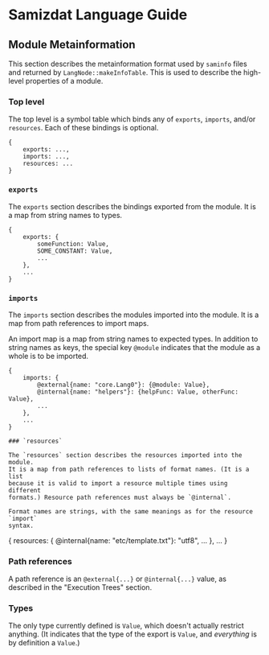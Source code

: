 Samizdat Language Guide
=======================

Module Metainformation
----------------------

This section describes the metainformation format used by `saminfo` files
and returned by `LangNode::makeInfoTable`. This is used to describe the
high-level properties of a module.

### Top level

The top level is a symbol table which binds any of `exports`, `imports`,
and/or `resources`. Each of these bindings is optional.

```
{
    exports: ...,
    imports: ...,
    resources: ...
}
```

### `exports`

The `exports` section describes the bindings exported from the module.
It is a map from string names to types.

```
{
    exports: {
        someFunction: Value,
        SOME_CONSTANT: Value,
        ...
    },
    ...
}
```

### `imports`

The `imports` section describes the modules imported into the module.
It is a map from path references to import maps.

An import map is a map from string names to expected types. In addition to
string names as keys, the special key `@module` indicates that the
module as a whole is to be imported.

```
{
    imports: {
        @external{name: "core.Lang0"}: {@module: Value},
        @internal{name: "helpers"}: {helpFunc: Value, otherFunc: Value},
        ...
    },
    ...
}

### `resources`

The `resources` section describes the resources imported into the module.
It is a map from path references to lists of format names. (It is a list
because it is valid to import a resource multiple times using different
formats.) Resource path references must always be `@internal`.

Format names are strings, with the same meanings as for the resource `import`
syntax.

```
{
    resources: {
        @internal{name: "etc/template.txt"}: "utf8",
        ...
    },
    ...
}

### Path references

A path reference is an `@external{...}` or `@internal{...}` value, as
described in the "Execution Trees" section.

### Types

The only type currently defined is `Value`, which doesn't actually restrict
anything. (It indicates that the type of the export is `Value`, and
*everything* is by definition a `Value`.)
